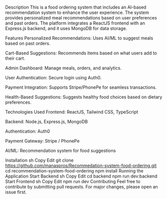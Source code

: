 Description
This is a food ordering system that includes an AI-based recommendation system to enhance the user experience. The system provides personalized meal recommendations based on user preferences and past orders. The platform integrates a ReactJS frontend with an Express.js backend, and it uses MongoDB for data storage.

Features
Personalized Recommendations: Uses AI/ML to suggest meals based on past orders.

Cart-Based Suggestions: Recommends items based on what users add to their cart.

Admin Dashboard: Manage meals, orders, and analytics.

User Authentication: Secure login using Auth0.

Payment Integration: Supports Stripe/PhonePe for seamless transactions.

Health-Based Suggestions: Suggests healthy food choices based on dietary preferences.

Technologies Used
Frontend: ReactJS, Tailwind CSS, TypeScript

Backend: Node.js, Express.js, MongoDB

Authentication: Auth0

Payment Gateway: Stripe / PhonePe

AI/ML: Recommendation system for food suggestions

Installation
sh
Copy
Edit
git clone https://github.com/manaspros/Recommedation-system-food-ordering.git
cd recommendation-system-food-ordering
npm install
Running the Application
Start Backend
sh
Copy
Edit
cd backend
npm run dev:backend
Start Frontend
sh
Copy
Edit
npm run dev
Contributing
Feel free to contribute by submitting pull requests. For major changes, please open an issue first.
